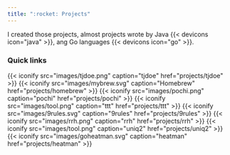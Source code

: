 ```yaml
---
title: ":rocket: Projects"
---
```


I created those projects, almost projects wrote by Java {{< devicons icon="java" >}}, ang Go languages {{< devicons icon="go" >}}.

### Quick links

{{< iconify src="images/tjdoe.png"     caption="tjdoe"    href="projects/tjdoe" >}}
{{< iconify src="images/mybrew.svg"    caption="Homebrew" href="projects/homebrew" >}}
{{< iconify src="images/pochi.png"     caption="pochi"    href="projects/pochi" >}}
{{< iconify src="images/tool.png"      caption="ttt"      href="projects/ttt" >}}
{{< iconify src="images/9rules.svg"    caption="9rules"   href="projects/9rules" >}}
{{< iconify src="images/rrh.png"       caption="rrh"      href="projects/rrh" >}}
{{< iconify src="images/tool.png"      caption="uniq2"    href="projects/uniq2" >}}
{{< iconify src="images/goheatman.svg" caption="heatman"  href="projects/heatman" >}}
